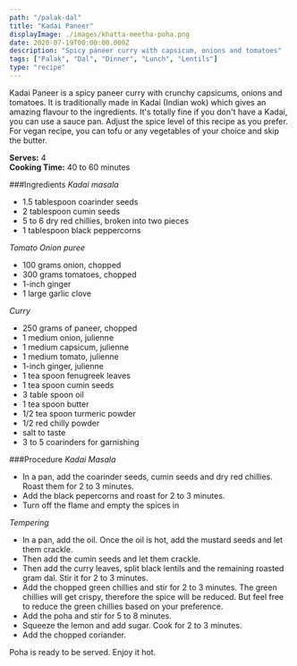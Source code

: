 ```yaml
---
path: "/palak-dal"
title: "Kadai Paneer"
displayImage: ./images/khatta-meetha-poha.png
date: 2020-07-19T00:00:00.000Z
description: "Spicy paneer curry with capsicum, onions and tomatoes"
tags: ["Palak", "Dal", "Dinner", "Lunch", "Lentils"]
type: "recipe"
---
```


Kadai Paneer is a spicy paneer curry with crunchy capsicums, onions and tomatoes. It is traditionally made in Kadai (Indian wok) which gives an amazing flavour to the ingredients. It's totally fine if you don't have a Kadai, you can use a sauce pan. Adjust the spice level of this recipe as you prefer. For vegan recipe, you can tofu or any vegetables of your choice and skip the butter.

**Serves:** 4\
**Cooking Time:** 40 to 60 minutes

###Ingredients
*Kadai masala*
- 1.5 tablespoon coarinder seeds
- 2 tablespoon cumin seeds
- 5 to 6 dry red chillies, broken into two pieces
- 1 tablespoon black peppercorns

*Tomato Onion puree*
- 100 grams onion, chopped
- 300 grams tomatoes, chopped
- 1-inch ginger
- 1 large garlic clove


*Curry*
- 250 grams of paneer, chopped
- 1 medium onion, julienne
- 1 medium capsicum, julienne
- 1 medium tomato, julienne
- 1-inch ginger, julienne
- 1 tea spoon fenugreek leaves
- 1 tea spoon cumin seeds
- 3 table spoon oil
- 1 tea spoon butter
- 1/2 tea spoon turmeric powder
- 1/2 red chilly powder
- salt to taste
- 3 to 5 coarinders for garnishing


###Procedure
*Kadai Masala*
- In a pan, add the coarinder seeds, cumin seeds and dry red chillies. Roast them for 2 to 3 minutes. 
- Add the black pepercorns and roast for 2 to 3 minutes.
- Turn off the flame and empty the spices in 

*Tempering*
- In a pan, add the oil. Once the oil is hot, add the mustard seeds and let them crackle. 
- Then add the cumin seeds and let them crackle.
- Then add the curry leaves, split black lentils and the remaining roasted gram dal. Stir it for 2 to 3 minutes.
- Add the chopped green chillies and stir for 2 to 3 minutes. The green chillies will get crispy, therefore the spice will be reduced. But feel free to reduce the green chillies based on your preference. 
- Add the poha and stir for 5 to 8 minutes. 
- Squeeze the lemon and add sugar. Cook for 2 to 3 minutes. 
- Add the chopped coriander. 

Poha is ready to be served. Enjoy it hot. 